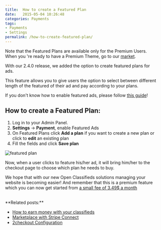 ```yaml
---
title:  How to create a Featured Plan
date:   2015-05-04 10:26:48
categories: Payments
tags: 
- Payments
- Settings
permalink: /how-to-create-featured-plan/
---
```

Note that the Featured Plans are available only for the Premium Users. When you 're ready to have a Premium Theme, go to our [market](http://open-classifieds.com/market/).

With our 2.4.0 release, we added the option to create featured plans for ads.

This feature allows you to give users the option to select between different length of the featured of their ad and pay according to your plans.

If you don't know how to enable featured ads, please follow [this guide](http://docs.yclas.com/setup-payment-gateways/)!


## How to create a Featured Plan:

1. Log in to your Admin Panel.
2. **Settings** -> **Payment**, enable Featured Ads
3. On Featured Plans click **Add a plan** if you want to create a new plan or click to **edit** an existing plan  
4. Fill the fields and click **Save plan**

![featured plan](//docs.yclas.com/images/featuredplans.png)

Now, when a user clicks to feature his/her ad, it will bring him/her to the checkout page to choose which plan he needs to buy.

We hope that with our new Open Classifieds solutions managing your website is becoming easier! And remember that this is a premium feature which you can now get started from [a small fee of 3.49$ a month](http://open-classifieds.com/hosting/)

<br>
**Related posts:**

+ [How to earn money with your classifieds](http://docs.yclas.com/how-to-earn-money/)
+ [Marketplace with Stripe Connect](http://docs.yclas.com/stripe/)
+ [2checkout Configuration](http://docs.yclas.com/2checkout-configuration/)